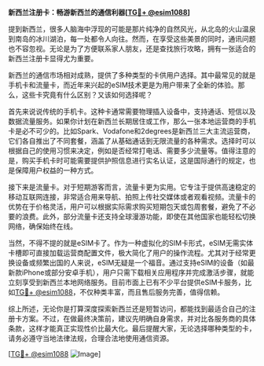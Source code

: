 **新西兰注册卡：畅游新西兰的通信利器[[TG💪+ @esim1088](https://t.me/s/esim1088)]**

提到新西兰，很多人脑海中浮现的可能是那片纯净的自然风光，从北岛的火山温泉到南岛的冰川湖泊，每一处都令人向往。然而，在享受这些美景的同时，通讯问题也不容忽视。无论是为了方便联系家人朋友，还是查找旅行攻略，拥有一张适合的新西兰注册卡显得尤为重要。

新西兰的通信市场相对成熟，提供了多种类型的卡供用户选择。其中最常见的就是手机卡和流量卡，而近年来兴起的eSIM技术更是为用户带来了全新的体验。那么，这些卡究竟有什么区别？又该如何选择呢？

首先来说说传统的手机卡。这种卡通常需要物理插入设备中，支持通话、短信以及数据流量服务。如果你计划在新西兰长期居住或工作，那么一张本地运营商的手机卡是必不可少的。比如Spark、Vodafone和2degrees是新西兰三大主流运营商，它们各自推出了不同套餐，涵盖了从基础通话到无限流量的各种需求。选择时可以根据自己的使用习惯来决定，例如是否经常打电话、需要多少流量等。值得注意的是，购买手机卡时可能需要提供护照信息进行实名认证，这是国际通行的规定，也是保障用户权益的一种方式。

接下来是流量卡。对于短期游客而言，流量卡更为实用。它专注于提供高速稳定的移动互联网连接，非常适合用来导航、拍照上传社交媒体或者观看视频。流量卡的优势在于价格灵活，用户可以根据实际需求购买短期包天或包周套餐，避免了不必要的浪费。此外，部分流量卡还支持全球漫游功能，即使在其他国家也能轻松切换网络，确保始终在线。

当然，不得不提的就是eSIM卡了。作为一种虚拟化的SIM卡形式，eSIM无需实体卡槽即可直接加载运营商配置文件，极大简化了用户的操作流程。尤其对于经常更换设备或频繁出国的人来说，eSIM无疑是一个福音。通过支持eSIM的设备（如最新款iPhone或部分安卓手机），用户只需下载相关应用程序并完成激活步骤，就能立刻享受到新西兰本地网络服务。目前市面上已有不少平台提供eSIM卡服务，比如[TG💪+ @esim1088](https://t.me/s/esim1088)，不仅种类丰富，而且售后服务完善，值得信赖。

综上所述，无论你是打算深度探索新西兰还是短暂访问，都能找到最适合自己的注册卡方案。不过，在做最终决策前，建议先明确自身需求，并对比各服务商的具体条款，这样才能真正实现性价比最大化。最后提醒大家，无论选择哪种类型的卡，请务必遵守当地法律法规，合理合法地使用通信资源。

[[TG💪+ @esim1088](https://t.me/s/esim1088) ![Image](https://i.postimg.cc/4NQfJmqS/Snipaste-2025-05-13-00-14-12.png)]